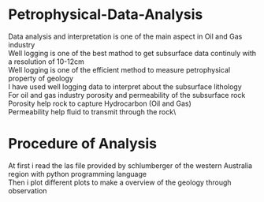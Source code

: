 # Petrophysical-Data-Analysis
Data analysis and interpretation is one of the main aspect in Oil and Gas industry\
Well logging is one of the best mathod to get subsurface data continuly with a resolution of 10-12cm\
Well logging is one of the efficient method to measure petrophysical property of geology\
I have used well logging data to interpret about the subsurface lithology\
For oil and gas industry porosity and permeability of the subsurface rock\
Porosity help rock to capture Hydrocarbon (Oil and Gas)\
Permeability help fluid to transmit through the rock\




# Procedure of Analysis
At first i read the las file provided by schlumberger of the western Australia region with python programming language\
Then i plot different plots to make a overview of the geology through observation

